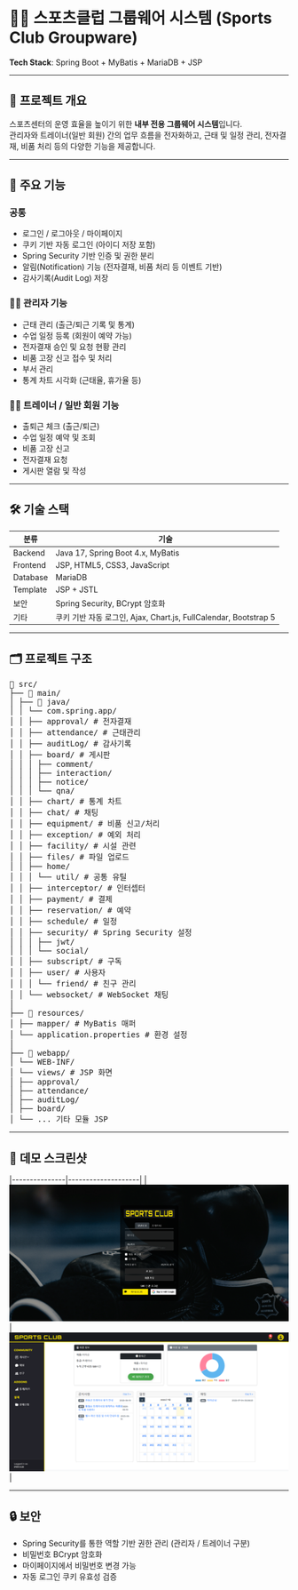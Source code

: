 # 🏋️‍♂️ 스포츠클럽 그룹웨어 시스템 (Sports Club Groupware)

**Tech Stack**: Spring Boot + MyBatis + MariaDB + JSP

---

## 📌 프로젝트 개요

스포츠센터의 운영 효율을 높이기 위한 **내부 전용 그룹웨어 시스템**입니다.  
관리자와 트레이너(일반 회원) 간의 업무 흐름을 전자화하고, 근태 및 일정 관리, 전자결재, 비품 처리 등의 다양한 기능을 제공합니다.

---

## 🎯 주요 기능

### 공통
- 로그인 / 로그아웃 / 마이페이지
- 쿠키 기반 자동 로그인 (아이디 저장 포함)
- Spring Security 기반 인증 및 권한 분리
- 알림(Notification) 기능 (전자결재, 비품 처리 등 이벤트 기반)
- 감사기록(Audit Log) 저장

### 🧑‍💼 관리자 기능
- 근태 관리 (출근/퇴근 기록 및 통계)
- 수업 일정 등록 (회원이 예약 가능)
- 전자결재 승인 및 요청 현황 관리
- 비품 고장 신고 접수 및 처리
- 부서 관리
- 통계 차트 시각화 (근태율, 휴가율 등)

### 🧑‍🏫 트레이너 / 일반 회원 기능
- 출퇴근 체크 (출근/퇴근)
- 수업 일정 예약 및 조회
- 비품 고장 신고
- 전자결재 요청
- 게시판 열람 및 작성

---

## 🛠 기술 스택

| 분류       | 기술                                                                 |
|------------|----------------------------------------------------------------------|
| Backend    | Java 17, Spring Boot 4.x, MyBatis                                    |
| Frontend   | JSP, HTML5, CSS3, JavaScript                                         |
| Database   | MariaDB                                                              |
| Template   | JSP + JSTL                                                           |
| 보안       | Spring Security, BCrypt 암호화                                       |
| 기타       | 쿠키 기반 자동 로그인, Ajax, Chart.js, FullCalendar, Bootstrap 5     |

---

## 🗂 프로젝트 구조

<pre>
📁 src/
├── 📁 main/
│ ├── 📁 java/
│ │ └── com.spring.app/
│ │ ├── approval/ # 전자결재
│ │ ├── attendance/ # 근태관리
│ │ ├── auditLog/ # 감사기록
│ │ ├── board/ # 게시판
│ │ │ ├── comment/
│ │ │ ├── interaction/
│ │ │ ├── notice/
│ │ │ └── qna/
│ │ ├── chart/ # 통계 차트
│ │ ├── chat/ # 채팅
│ │ ├── equipment/ # 비품 신고/처리
│ │ ├── exception/ # 예외 처리
│ │ ├── facility/ # 시설 관련
│ │ ├── files/ # 파일 업로드
│ │ ├── home/
│ │ │ └── util/ # 공통 유틸
│ │ ├── interceptor/ # 인터셉터
│ │ ├── payment/ # 결제
│ │ ├── reservation/ # 예약
│ │ ├── schedule/ # 일정
│ │ ├── security/ # Spring Security 설정
│ │ │ ├── jwt/
│ │ │ └── social/
│ │ ├── subscript/ # 구독
│ │ ├── user/ # 사용자
│ │ │ └── friend/ # 친구 관리
│ │ └── websocket/ # WebSocket 채팅
│
├── 📁 resources/
│ ├── mapper/ # MyBatis 매퍼
│ └── application.properties # 환경 설정
│
├── 📁 webapp/
│ └── WEB-INF/
│ └── views/ # JSP 화면
│ ├── approval/
│ ├── attendance/
│ ├── auditLog/
│ ├── board/
│ └── ... 기타 모듈 JSP
</pre>

---

## 📸 데모 스크린샷


|---------------|--------------------|
| ![로그인](login.png) | ![전자결재](index.png) |


---

## 🔒 보안

- Spring Security를 통한 역할 기반 권한 관리 (관리자 / 트레이너 구분)
- 비밀번호 BCrypt 암호화
- 마이페이지에서 비밀번호 변경 가능
- 자동 로그인 쿠키 유효성 검증
